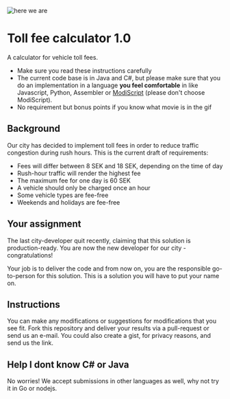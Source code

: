 ![here we are](https://media.giphy.com/media/FnGJfc18tDDHy/giphy.gif)

# Toll fee calculator 1.0
A calculator for vehicle toll fees.

* Make sure you read these instructions carefully
* The current code base is in Java and C#, but please make sure that you do an implementation in a language **you feel comfortable** in like Javascript, Python, Assembler or [ModiScript](https://en.wikipedia.org/wiki/ModiScript) (please don't choose ModiScript). 
* No requirement but bonus points if you know what movie is in the gif

## Background
Our city has decided to implement toll fees in order to reduce traffic congestion during rush hours.
This is the current draft of requirements:
 
* Fees will differ between 8 SEK and 18 SEK, depending on the time of day 
* Rush-hour traffic will render the highest fee
* The maximum fee for one day is 60 SEK
* A vehicle should only be charged once an hour
* Some vehicle types are fee-free
* Weekends and holidays are fee-free

## Your assignment
The last city-developer quit recently, claiming that this solution is production-ready. 
You are now the new developer for our city - congratulations! 

Your job is to deliver the code and from now on, you are the responsible go-to-person for this solution. This is a solution you will have to put your name on. 

## Instructions
You can make any modifications or suggestions for modifications that you see fit. Fork this repository and deliver your results via a pull-request or send us an e-mail. You could also create a gist, for privacy reasons, and send us the link.

## Help I dont know C# or Java
No worries! We accept submissions in other languages as well, why not try it in Go or nodejs.

